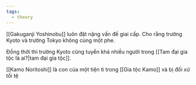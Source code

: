 ```yaml
---
tags:
  - theory
---
```


[[Gakuganji Yoshinobu]] luôn đặt nặng vấn đề giai cấp. Cho rằng trường Kyoto và trường Tokyo không cùng một phe.

Đồng thời thì trường Kyoto cũng tuyển khá nhiều người trong [[Tam đại gia tộc là ai?|tam đại gia tộc]].

[[Kamo Noritoshi]] là con của một tiện tì trong [[Gia tộc Kamo]] và bị đối xử tồi tệ